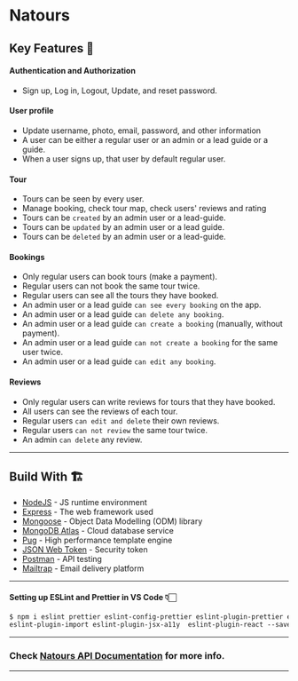 # Natours


## Key Features 📝

#### Authentication and Authorization
  - Sign up, Log in, Logout, Update, and reset password.

#### User profile
  - Update username, photo, email, password, and other information
  - A user can be either a regular user or an admin or a lead guide or a guide.
  - When a user signs up, that user by default regular user.

#### Tour
  - Tours can be seen by every user.
  - Manage booking, check tour map, check users' reviews and rating
  - Tours can be `created` by an admin user or a lead-guide.
  - Tours can be `updated` by an admin user or a lead guide.
  - Tours can be `deleted` by an admin user or a lead-guide.
   
#### Bookings
  - Only regular users can book tours (make a payment).
  - Regular users can not book the same tour twice.
  - Regular users can see all the tours they have booked.
  - An admin user or a lead guide `can see every booking` on the app.
  - An admin user or a lead guide `can delete any booking`.
  - An admin user or a lead guide `can create a booking` (manually, without payment).
  - An admin user or a lead guide `can not create a booking` for the same user twice.
  - An admin user or a lead guide `can edit any booking`.

#### Reviews
  - Only regular users can write reviews for tours that they have booked.
  - All users can see the reviews of each tour.
  - Regular users `can edit and delete` their own reviews.
  - Regular users `can not review` the same tour twice.
  - An admin `can delete` any review.

<hr>


## Build With 🏗️

- [NodeJS](https://nodejs.org/en/) - JS runtime environment
- [Express](http://expressjs.com/) - The web framework used
- [Mongoose](https://mongoosejs.com/) - Object Data Modelling (ODM) library
- [MongoDB Atlas](https://www.mongodb.com/cloud/atlas) - Cloud database service
- [Pug](https://pugjs.org/api/getting-started.html) - High performance template engine
- [JSON Web Token](https://jwt.io/) - Security token
- [Postman](https://www.getpostman.com/) - API testing
- [Mailtrap](https://mailtrap.io/) - Email delivery platform

<hr>


#### Setting up ESLint and Prettier in VS Code 👇🏻
```markdown
$ npm i eslint prettier eslint-config-prettier eslint-plugin-prettier eslint-config-airbnb eslint-plugin-node
eslint-plugin-import eslint-plugin-jsx-a11y  eslint-plugin-react --save-dev
```


<hr>

### Check [Natours API Documentation](https://documenter.getpostman.com/view/32746526/2sA2r813r3) for more info.

<hr>

